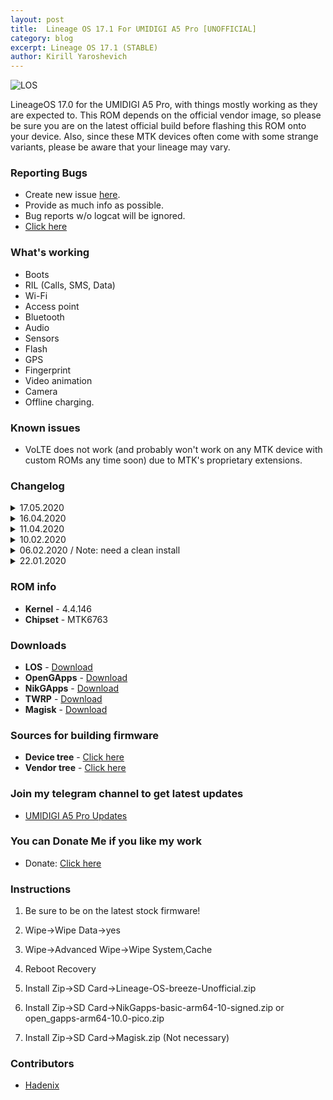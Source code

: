 ```yaml
---
layout: post
title:  Lineage OS 17.1 For UMIDIGI A5 Pro [UNOFFICIAL]
category: blog
excerpt: Lineage OS 17.1 (STABLE)
author: Kirill Yaroshevich
---
```


![LOS](http://Hadenix.github.io/images/los17-1.jpg)

LineageOS 17.0 for the UMIDIGI A5 Pro, with things mostly working as they are expected to. This ROM depends on the official vendor image, so please be sure you are on the latest official build before flashing this ROM onto your device. Also, since these MTK devices often come with some strange variants, please be aware that your lineage may vary.

### Reporting Bugs
* Create new issue [here](https://github.com/UMIDIGI-MT6763-Development/android_device_umidigi_breeze/issues).
* Provide as much info as possible.
* Bug reports w/o logcat will be ignored.
* [Click here](https://github.com/nathanchance/Android-Tools/blob/master/Guides/Proper_Bug_Reporting.txt)

### What's working
* Boots
* RIL (Calls, SMS, Data)
* Wi-Fi
* Access point
* Bluetooth
* Audio
* Sensors
* Flash
* GPS
* Fingerprint
* Video animation
* Camera
* Offline charging.

### Known issues
* VoLTE does not work (and probably won't work on any MTK device with custom ROMs any time soon) due to MTK's proprietary extensions.

### Changelog
<details>
<summary>17.05.2020</summary>
<p>* Source Updates
<br>* Transition to the old terrible solution for incoming calls that was before (Check and unsubscribe about work)</p>
</details>

<details>
<summary>16.04.2020</summary>
<p>* Update source
<br>* New Snap Camera
<br>* Adding “SafailNet”
<br>* Switch to Pixel 4 XL (flame) fingerprint (device certification in the market passes)
<br>* Setting the correct RIL path (for Vendor)
<br>* assembly libRSDriver_mtk
<br>* Add IMS debug details bypassing CarrierConfig restrictions
<br>* IMS: separate ims-ext-common from boot flasks
<br>* New CameraGo instead of Fcamera (can be installed separately)
<br>* overlay: enable a tactile text cursor.
<br>* Build the system version of liveisplay from mtk
<br>* Adding memory optimization</p>
</details>

<details>
<summary>11.04.2020</summary>
<p>* FCamera Update (Updated translation, IKO mode updated: instead of Chinese information, Russian)
<br>* Changed the device name from "breeze" to "A5_Pro" as on the drain
<br>* Build Mediatek Hardware (It's better to use MTK IMS extension instead of patching blobs)
<br>* Animation fixed, no longer buggy as before
<br>* Update coral FP
<br>* Offline charging works
<br>* Updated sources
<br>* April Security Patch 2020</p>
</details>

<details>
<summary>10.02.2020</summary>
<p>February Security Patch 2020</p>
</details>

<details>
<summary>06.02.2020 / Note: need a clean install</summary>
<p>Adaptation of the status of the bar to the cutout;
<br>Added camera from f2 modified by me, translation into Russian. Wide-angle module works (All permissions must be given);
<br>New fix for network and incoming calls;
<br>Call recording
<br>Source code update;</p>
</details>

<details>
<summary>22.01.2020</summary>
<p>First build</p>
</details>

### ROM info
* **Kernel** - 4.4.146
* **Chipset** - MTK6763

### Downloads
* **LOS** - [Download](https://sourceforge.net/projects/umidigi-mt6763-dev/files/ROM/Non-Treble/LineageOS/)
* **OpenGApps** - [Download](https://opengapps.org/)
* **NikGApps** - [Download](https://sourceforge.net/projects/nikgapps/files/Releases/NikGapps-Q/)
* **TWRP** - [Download](https://sourceforge.net/projects/umidigi-mt6763-dev/files/TWRP/)
* **Magisk** - [Download](https://github.com/topjohnwu/Magisk/releases)

### Sources for building firmware
* **Device tree** - [Click here](https://github.com/UMIDIGI-MT6763-Development/android_device_umidigi_breeze)
* **Vendor tree** - [Click here](https://github.com/UMIDIGI-MT6763-Development/android_vendor_umidigi_breeze)

### Join my telegram channel to get latest updates
* [UMIDIGI A5 Pro Updates](https://t.me/UMIDIGIA5Pro)

### You can Donate Me if you like my work
* Donate: [Click here](https://money.yandex.ru/to/410018830733273)

### Instructions
1) Be sure to be on the latest stock firmware!

3) Wipe->Wipe Data->yes

2) Wipe->Advanced Wipe->Wipe System,Cache

4) Reboot Recovery

5) Install Zip->SD Card->Lineage-OS-breeze-Unofficial.zip

6) Install Zip->SD Card->NikGapps-basic-arm64-10-signed.zip or open_gapps-arm64-10.0-pico.zip

7) Install Zip->SD Card->Magisk.zip (Not necessary)

### Contributors
* [Hadenix](https://t.me/Hadenix)
